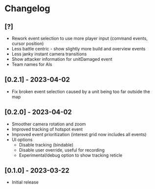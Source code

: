 # Changelog

## [?]

- Rework event selection to use more player input (command events, cursor position)
- Less battle centric - show slightly more build and overview events
- Less janky instant camera transitions
- Show attacker information for unitDamaged event
- Team names for AIs

## [0.2.1] - 2023-04-02

- Fix broken event selection caused by a unit being too far outside the map

## [0.2.0] - 2023-04-02

- Smoother camera rotation and zoom
- Improved tracking of hotspot event
- Improved event prioritization (interest grid now includes all events)
- UI options
  - Disable tracking (bindable)
  - Disable user override, useful for recording
  - Experimental/debug option to show tracking reticle

## [0.1.0] - 2023-03-22

- Initial release
